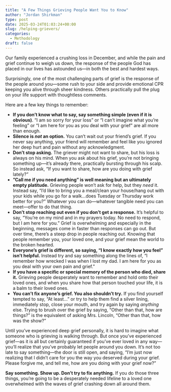 ```yaml
---
title: "A Few Things Grieving People Want You to Know"
author: "Jordan Shirkman"
type: post
date: 2025-03-24T01:03:24+00:00
slug: /helping-grievers/
categories:
  - Methodology
draft: false
---
```


Our family experienced a crushing loss in December, and while the pain and grief continue to weigh us down, the response of the people God has placed in our lives has astounded us—in both the best and hardest ways. 

Surprisingly, one of the most challenging parts of grief is the response of the people around you—some rush to your side and provide emotional CPR keeping you alive through sheer kindness. Others practically pull the plug on your life support with thoughtless comments.

Here are a few key things to remember:
- **If you don’t know what to say, say something simple (even if it is obvious)**. “I am so sorry for your loss” or “I can’t imagine what you’re feeling” or “I am here for you as you deal with your grief” are all more than enough.
- **Silence is _not_ an option.** You can’t wait out your friend’s grief. If you never say anything, your friend will remember and feel like you ignored her deep hurt and pain without any acknowledgment.
- **Don’t stop asking.** The griever might not want to share, but his loss is always on his mind. When you ask about his grief, you’re not bringing something up—it’s already there, practically bursting through his scalp. So instead ask, “If you want to share, how are you doing with grief lately?” 
- **”Call me if you need anything” is well meaning but an ultimately empty platitude.** Grieving people won’t ask for help, but they *need* it. Instead say, “I’d like to bring you a meal/clean your house/hang out with your kids while you go for a walk…does Tuesday or Thursday work better for you?” Whatever you can do—whatever tangible need you can meet—offer to do that thing.
-  **Don’t stop reaching out even if you don’t get a response.** It’s helpful to say, “You’re on my mind and in my prayers today. No need to respond, but I am here for you.” Grief is overwhelming and especially in the beginning, messages come in faster than responses can go out. But over time, there’s a steep drop in people reaching out. Knowing that people remember you, your loved one, and your grief mean the world to the broken hearted. 
- **Everyone’s grief is different, so saying, “I know exactly how you feel” isn’t helpful.** Instead try and say something along the lines of, “I remember how wrecked I was when I lost my dad. I am here for you as you deal with your own pain and grief.” 
- **If you have a specific or special memory of the person who died, share it.** Grieving people desperately want to remember and hold onto their loved ones, and when you share how that person touched your life, it is a balm to their loved ones. 
- **You can’t fix anyone’s grief. You also shouldn’t try.** If you find yourself tempted to say, “At least…” or try to help them find a silver lining, immediately stop, close your mouth, and try again by saying *anything* else. Trying to brush over the grief by saying, “Other than that, how are things?” is the equivalent of asking Mrs. Lincoln, “Other than that, how was the show?” 

Until you’ve experienced deep grief personally, it is hard to imagine what someone who is grieving is walking through. But once you’ve experienced grief—as it is all but certainly guaranteed if you’ve ever loved in any way—you’ll realize that you’ve probably let people around you down. It’s not too late to say something—the door is still open, and saying, “I’m just now realizing that I didn’t care for you the way you deserved during your grief. Please forgive me, and tell me, how are you doing with your grief now?”

**Say something. Show up. Don’t try to fix anything.** If you do those three things, you’re going to be a desperately needed lifeline to a loved one overwhelmed with the waves of grief crashing down all around them.
